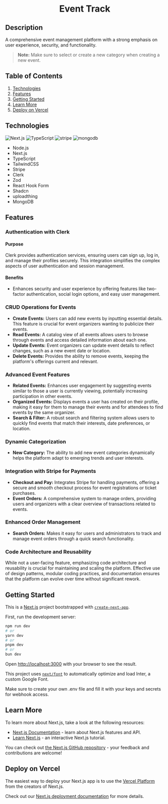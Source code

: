 <h1 align="center">Event Track</h1>


## <div>Description</div>
A comprehensive event management platform with a strong emphasis on user experience, security, and functionality.

> **Note:** Make sure to select or create a new category when creating a new event.

## <a name="table">Table of Contents</a>

1. [Technologies](#technology)
3. [Features](#features)
4. [Getting Started](#start)
5. [Learn More](#learn)
6. [Deploy on Vercel](#deploy)


## <a name="technology">Technologies</a>
<div>
  <img src="https://img.shields.io/badge/-Next_JS_14-black?style=for-the-badge&logoColor=white&logo=nextdotjs&color=000000" alt="Next.js" />
  <img src="https://img.shields.io/badge/-TypeScript-black?style=for-the-badge&logoColor=white&logo=typescript&color=3178C6" alt="TypeScript" />
  <img src="https://img.shields.io/badge/-Stripe-black?style=for-the-badge&logoColor=white&logo=stripe&color=008CDD" alt="stripe" />
  <img src="https://img.shields.io/badge/MongoDB-4EA94B?style=for-the-badge&logo=mongodb&logoColor=white" alt="mongodb" />
</div>
  
- Node.js
- Next.js
- TypeScript
- TailwindCSS
- Stripe
- Clerk
- Zod
- React Hook Form
- Shadcn
- uploadthing
- MongoDB

## <a name="features">Features</a>

### Authentication with Clerk

#### Purpose
Clerk provides authentication services, ensuring users can sign up, log in, and manage their profiles securely. This integration simplifies the complex aspects of user authentication and session management.

#### Benefits
- Enhances security and user experience by offering features like two-factor authentication, social login options, and easy user management.

### CRUD Operations for Events

- **Create Events:** Users can add new events by inputting essential details. This feature is crucial for event organizers wanting to publicize their events.
- **Read Events:** A catalog view of all events allows users to browse through events and access detailed information about each one.
- **Update Events:** Event organizers can update event details to reflect changes, such as a new event date or location.
- **Delete Events:** Provides the ability to remove events, keeping the platform's offerings current and relevant.

### Advanced Event Features

- **Related Events:** Enhances user engagement by suggesting events similar to those a user is currently viewing, potentially increasing participation in other events.
- **Organized Events:** Displays events a user has created on their profile, making it easy for them to manage their events and for attendees to find events by the same organizer.
- **Search & Filter:** A robust search and filtering system allows users to quickly find events that match their interests, date preferences, or location.

### Dynamic Categorization

- **New Category:** The ability to add new event categories dynamically helps the platform adapt to emerging trends and user interests.

### Integration with Stripe for Payments

- **Checkout and Pay:** Integrates Stripe for handling payments, offering a secure and smooth checkout process for event registrations or ticket purchases.
- **Event Orders:** A comprehensive system to manage orders, providing users and organizers with a clear overview of transactions related to events.

### Enhanced Order Management

- **Search Orders:** Makes it easy for users and administrators to track and manage event orders through a quick search functionality.

### Code Architecture and Reusability

While not a user-facing feature, emphasizing code architecture and reusability is crucial for maintaining and scaling the platform. Effective use of design patterns, modular coding practices, and documentation ensures that the platform can evolve over time without significant rework.


## <a name="start">Getting Started</a>

This is a [Next.js](https://nextjs.org/) project bootstrapped with [`create-next-app`](https://github.com/vercel/next.js/tree/canary/packages/create-next-app).

First, run the development server:

```bash
npm run dev
# or
yarn dev
# or
pnpm dev
# or
bun dev
```

Open [http://localhost:3000](http://localhost:3000) with your browser to see the result.

This project uses [`next/font`](https://nextjs.org/docs/basic-features/font-optimization) to automatically optimize and load Inter, a custom Google Font.

Make sure to create your own .env file and fill it with your keys and secrets for webhook access.

## <a name="learn">Learn More</a>
To learn more about Next.js, take a look at the following resources:

- [Next.js Documentation](https://nextjs.org/docs) - learn about Next.js features and API.
- [Learn Next.js](https://nextjs.org/learn) - an interactive Next.js tutorial.

You can check out [the Next.js GitHub repository](https://github.com/vercel/next.js/) - your feedback and contributions are welcome!

## <a name="deploy">Deploy on Vercel</a>

The easiest way to deploy your Next.js app is to use the [Vercel Platform](https://vercel.com/new?utm_medium=default-template&filter=next.js&utm_source=create-next-app&utm_campaign=create-next-app-readme) from the creators of Next.js.

Check out our [Next.js deployment documentation](https://nextjs.org/docs/deployment) for more details.
